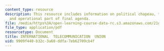 ```yaml
---
content_type: resource
description: This resource includes information on political chapeau, tunis commitment,
  and operational part of final agenda.
file: /media/https%3A/open-learning-course-data-rc.s3.amazonaws.com/21g-034-media-education-and-the-marketplace-fall-2005/9909f440b32c3a60ddfa7eb62709cb4f_MIT21G_034F05_ocwprepcom3f.pdf
file_type: application/pdf
resourcetype: Document
title: INTERNATIONAL  TELECOMMUNICATION  UNION
uid: 9909f440-b32c-3a60-ddfa-7eb62709cb4f
---
```


